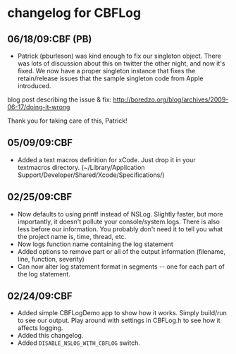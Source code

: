 changelog for CBFLog
===================

06/18/09:CBF (PB)
------------------
- Patrick (pburleson) was kind enough to fix our singleton object. There was lots of
discussion about this on twitter the other night, and now it's fixed. We
now have a proper singleton instance that fixes the retain/release issues
that the sample singleton code from Apple introduced.

blog post describing the issue & fix: http://boredzo.org/blog/archives/2009-06-17/doing-it-wrong

Thank you for taking care of this, Patrick!

05/09/09:CBF
------------
- Added a text macros definition for xCode. Just drop it in your textmacros
directory. (~/Library/Application
Support/Developer/Shared/Xcode/Specifications/)

02/25/09:CBF
------------
- Now defaults to using printf instead of NSLog. Slightly faster, but more
	importantly, it doesn't pollute your console/system.logs. There is also 
	less before our information. You probably don't need
	it to tell you what the project name is, time, thread, etc.
- Now logs function name containing the log statement
- Added options to remove part or all of the output information (filename,
	line, function, severity)
- Can now alter log statement format in segments -- one for each part of
the log statement.


02/24/09:CBF
------------
- Added simple CBFLogDemo app to show how it works. Simply build/run to see
	our output. Play around with settings in CBFLog.h to see how it affects
	logging.
- Added this changelog.
- Added `DISABLE_NSLOG_WITH_CBFLOG` switch.

